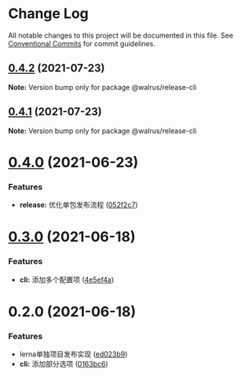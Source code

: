 # Change Log

All notable changes to this project will be documented in this file.
See [Conventional Commits](https://conventionalcommits.org) for commit guidelines.

## [0.4.2](https://github.com/walrusjs/release/compare/@walrus/release-cli@0.4.1...@walrus/release-cli@0.4.2) (2021-07-23)

**Note:** Version bump only for package @walrus/release-cli





## [0.4.1](https://github.com/walrusjs/release/compare/@walrus/release-cli@0.4.0...@walrus/release-cli@0.4.1) (2021-07-23)

**Note:** Version bump only for package @walrus/release-cli





# [0.4.0](https://github.com/walrusjs/release/compare/@walrus/release-cli@0.3.0...@walrus/release-cli@0.4.0) (2021-06-23)


### Features

* **release:** 优化单包发布流程 ([052f2c7](https://github.com/walrusjs/release/commit/052f2c7736372830a0cf9ddb14efc967323889f0))





# [0.3.0](https://github.com/walrusjs/release/compare/@walrus/release-cli@0.2.0...@walrus/release-cli@0.3.0) (2021-06-18)


### Features

* **cli:** 添加多个配置项 ([4e5ef4a](https://github.com/walrusjs/release/commit/4e5ef4ac8c4b2475b2071759623ad926df5ae0d0))





# 0.2.0 (2021-06-18)


### Features

* lerna单独项目发布实现 ([ed023b9](https://github.com/walrusjs/release/commit/ed023b9b5023a4f41e721ef9403af26cb61ed8ab))
* **cli:** 添加部分选项 ([0163bc6](https://github.com/walrusjs/release/commit/0163bc6c954999c629dd2492a491b36dfd9975ac))
